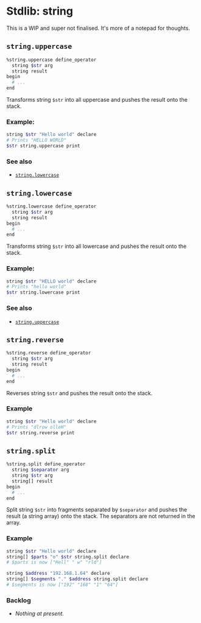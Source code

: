 # Stdlib: string

This is a WIP and super not finalised. It's more of a notepad for thoughts.

## `string.uppercase`
```bash
%string.uppercase define_operator
  string $str arg
  string result
begin
  # ...
end
```

Transforms string `$str` into all uppercase and pushes the result onto the stack.

### Example:
```bash
string $str "Hello world" declare
# Prints "HELLO WORLD"
$str string.uppercase print
```

### See also
  * [`string.lowercase`](#stringlowercase)

## `string.lowercase`
```bash
%string.lowercase define_operator
  string $str arg
  string result
begin
  # ...
end
```

Transforms string `$str` into all lowercase and pushes the result onto the stack.

### Example:
```bash
string $str "HELLO world" declare
# Prints "hello world"
$str string.lowercase print
```

### See also
  * [`string.uppercase`](#stringuppercase)

## `string.reverse`
```bash
%string.reverse define_operator
  string $str arg
  string result
begin
  # ...
end
```

Reverses string `$str` and pushes the result onto the stack.

### Example
```bash
string $str "Hello world" declare
# Prints "dlrow olleH"
$str string.reverse print
```

## `string.split`
```bash
%string.split define_operator
  string $separator arg
  string $str arg
  string[] result
begin
  # ...
end
```

Split string `$str` into fragments separated by `$separator` and pushes the result (a string array) onto the stack. The separators are not returned in the array.

### Example
```bash
string $str "Hello world" declare
string[] $parts "o" $str string.split declare
# $parts is now ["Hell" " w" "rld"]

string $address "192.168.1.64" declare
string[] $segments "." $address string.split declare
# $segments is now ["192" "168" "1" "64"]
```

### Backlog
  * _Nothing at present._